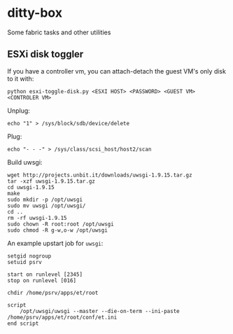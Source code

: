 ditty-box
=========

Some fabric tasks and other utilities

## ESXi disk toggler

If you have a controller vm, you can attach-detach the guest VM's only disk to
it with:

    python esxi-toggle-disk.py <ESXI HOST> <PASSWORD> <GUEST VM> <CONTROLER VM>

Unplug:

    echo "1" > /sys/block/sdb/device/delete

Plug:

    echo "- - -" > /sys/class/scsi_host/host2/scan

Build uwsgi:

    wget http://projects.unbit.it/downloads/uwsgi-1.9.15.tar.gz
    tar -xzf uwsgi-1.9.15.tar.gz
    cd uwsgi-1.9.15
    make
    sudo mkdir -p /opt/uwsgi
    sudo mv uwsgi /opt/uwsgi/
    cd ..
    rm -rf uwsgi-1.9.15
    sudo chown -R root:root /opt/uwsgi
    sudo chmod -R g-w,o-w /opt/uwsgi

An example upstart job for `uwsgi`:

    setgid nogroup
    setuid psrv

    start on runlevel [2345]
    stop on runlevel [016]

    chdir /home/psrv/apps/et/root

    script
        /opt/uwsgi/uwsgi --master --die-on-term --ini-paste /home/psrv/apps/et/root/conf/et.ini
    end script
